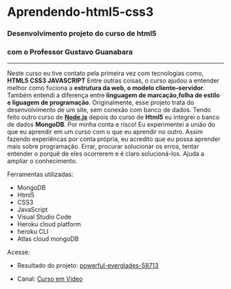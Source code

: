 # Aprendendo-html5-css3
### Desenvolvimento projeto do curso de html5
### com o Professor Gustavo Guanabara
***
Neste curso eu tive contato pela primeira vez com tecnologias como,  **HTML5 CSS3 JAVASCRIPT** Entre outras coisas, o curso ajudou a entender melhor como fuciona a **estrutura da web, o modelo cliente–servidor**. Também entendi a diferença  entre **linguagem de marcação,folha de estilo e liguagem de programação**. Originalmente, esse projeto trata do desenvolvimento de um site, sem conexão com banco de dados. Tendo feito outro curso de [**Node.js**](https://www.youtube.com/watch?v=LLqq6FemMNQ&list=PLJ_KhUnlXUPtbtLwaxxUxHqvcNQndmI4B) depois do curso de **Html5** eu integrei o banco de dados **MongoDB**. Por minha conta e risco! Eu experimentei a união do que eu aprendir em um curso com o que eu aprendir no outro. Assim fazendo experiêncas por conta própria, eu acredito que eu possa aprender mais sobre programação. Errar, procurar solucionar os erros, tentar entender o porquê de eles ocorrerem e é claro solucioná-los. Ajuda a ampliar o conhecimento. 

Ferramentas utilizadas:
* MongoDB
* Html5
* CSS3
* JavaScript
* Visual Studio Code
* Heroku cloud platform
* heroku CLI
* Atlas cloud mongoDB

Acesse:

* Resultado do projeto: [powerful-everglades-58713](https://powerful-everglades-58713.herokuapp.com/)

* Canal: [Curso em Video](https://www.youtube.com/channel/UCrWvhVmt0Qac3HgsjQK62FQ)
